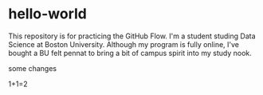 # hello-world
This repository is for practicing the GitHub Flow.
I'm a student studing Data Science at Boston University. Although my program is fully online, I've bought a BU felt pennat to bring a bit of campus spirit into my study nook.

some changes

1+1=2
